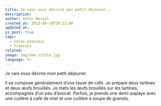 ```yaml
---
title: Je vais vous décrire mon petit-déjeuner...
description: 
author: Vítor Marçal
created_at: 2025-06-19T10:22:00
updated_at: 
is_post: true
tags:
  - notas-pessoais
  - francais
related: 
image: img/Sem título.jpg
language: fr
---
```

Je vais vous décrire mon petit-déjeuner.

Il se compose généralement d’une tasse de café. Je prépare deux tartines et deux œufs brouillés. Je mets les œufs brouillés sur les tartines, accompagnés d’un peu d’avocat. Parfois, je prends une demi-papaye avec une cuillère à café de miel et une cuillère à soupe de granola.